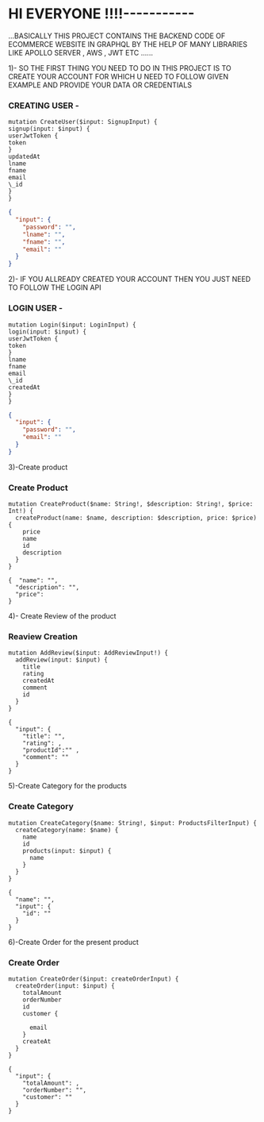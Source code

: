 # HI EVERYONE !!!!-----------

...BASICALLY THIS PROJECT CONTAINS THE BACKEND CODE OF ECOMMERCE WEBSITE IN GRAPHQL BY THE HELP OF MANY LIBRARIES LIKE APOLLO SERVER , AWS , JWT ETC ......

1)- SO THE FIRST THING YOU NEED TO DO IN THIS PROJECT IS TO CREATE YOUR ACCOUNT FOR WHICH U NEED TO FOLLOW GIVEN EXAMPLE AND PROVIDE YOUR DATA OR CREDENTIALS

### CREATING USER -

```
mutation CreateUser($input: SignupInput) {
signup(input: $input) {
userJwtToken {
token
}
updatedAt
lname
fname
email
\_id
}
}
```

```json -
{
  "input": {
    "password": "",
    "lname": "",
    "fname": "",
    "email": ""
  }
}
```

2)- IF YOU ALLREADY CREATED YOUR ACCOUNT THEN YOU JUST NEED TO FOLLOW THE LOGIN API

### LOGIN USER -

```
mutation Login($input: LoginInput) {
login(input: $input) {
userJwtToken {
token
}
lname
fname
email
\_id
createdAt
}
}
```

```json -
{
  "input": {
    "password": "",
    "email": ""
  }
}
```

3)-Create product

### Create Product

```
mutation CreateProduct($name: String!, $description: String!, $price: Int!) {
  createProduct(name: $name, description: $description, price: $price) {
    price
    name
    id
    description
  }
}

```

```json-
{  "name": "",
  "description": "",
  "price":
}

```

4)- Create Review of the product

### Reaview Creation

```
mutation AddReview($input: AddReviewInput!) {
  addReview(input: $input) {
    title
    rating
    createdAt
    comment
    id
  }
}
```

```json-
{
  "input": {
    "title": "",
    "rating": ,
    "productId":"" ,
    "comment": ""
  }
}
```

5)-Create Category for the products

### Create Category

```
mutation CreateCategory($name: String!, $input: ProductsFilterInput) {
  createCategory(name: $name) {
    name
    id
    products(input: $input) {
      name
    }
  }
}
```

```json-
{
  "name": "",
  "input": {
    "id": ""
  }
}
```

6)-Create Order for the present product

### Create Order

```
mutation CreateOrder($input: createOrderInput) {
  createOrder(input: $input) {
    totalAmount
    orderNumber
    id
    customer {

      email
    }
    createAt
  }
}
```

```json-
{
  "input": {
    "totalAmount": ,
    "orderNumber": "",
    "customer": ""
  }
}

```
